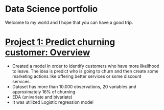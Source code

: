 # Data Science portfolio

Welcome to my world and I hope that you can have a good trip.

# [Project 1: Predict churning customer: Overview](https://github.com/haroldribeiro/CreditCard_Churn)

* Created a model in order to identify customers who have more likelihood to leave. The idea is predict who is going to churn and then create some marketing actions like offering better services or some discount services. 
* Dataset has more than 10.000 observations, 20 variables and approximately 16% of churning 
* EDA (univariate and bivariate)
* It was utilized Logistic regression model 




